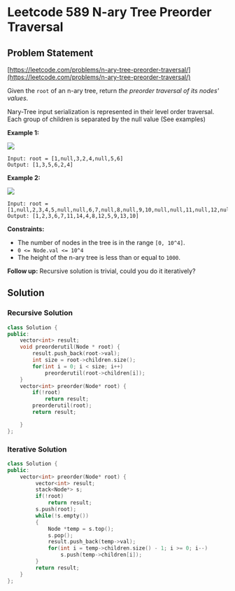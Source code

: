 # Leetcode 589  N-ary Tree Preorder Traversal

## Problem Statement

[https://leetcode.com/problems/n-ary-tree-preorder-traversal/](https://leetcode.com/problems/n-ary-tree-preorder-traversal/)

Given the `root` of an n-ary tree, return _the preorder traversal of its nodes' values_.

Nary-Tree input serialization is represented in their level order traversal. Each group of children is separated by the null value \(See examples\)

**Example 1:**

![](https://assets.leetcode.com/uploads/2018/10/12/narytreeexample.png)

```text
Input: root = [1,null,3,2,4,null,5,6]
Output: [1,3,5,6,2,4]
```

**Example 2:**

![](https://assets.leetcode.com/uploads/2019/11/08/sample_4_964.png)

```text
Input: root = [1,null,2,3,4,5,null,null,6,7,null,8,null,9,10,null,null,11,null,12,null,13,null,null,14]
Output: [1,2,3,6,7,11,14,4,8,12,5,9,13,10]
```

**Constraints:**

* The number of nodes in the tree is in the range `[0, 10^4]`.
* `0 <= Node.val <= 10^4`
* The height of the n-ary tree is less than or equal to `1000`.

**Follow up:** Recursive solution is trivial, could you do it iteratively?

## Solution

### Recursive Solution

```cpp
class Solution {
public:
    vector<int> result;
    void preorderutil(Node * root) {
        result.push_back(root->val);
        int size = root->children.size();
        for(int i = 0; i < size; i++)
            preorderutil(root->children[i]);
    }
    vector<int> preorder(Node* root) {  
        if(!root)
            return result;
        preorderutil(root);
        return result;

    }
};
```

### Iterative Solution

```cpp
class Solution {
public:
    vector<int> preorder(Node* root) {  
         vector<int> result;
         stack<Node*> s;
         if(!root)
             return result;
         s.push(root);
         while(!s.empty())
         {
             Node *temp = s.top();
             s.pop();
             result.push_back(temp->val);
             for(int i = temp->children.size() - 1; i >= 0; i--)
                 s.push(temp->children[i]);
         }
         return result;
    }
};
```

